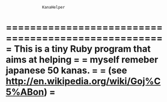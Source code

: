                     KanaHelper
====================================================
= This is a tiny Ruby program that aims at helping =
= myself remeber japanese 50 kanas.                =
= (see http://en.wikipedia.org/wiki/Goj%C5%ABon)   =
====================================================  
